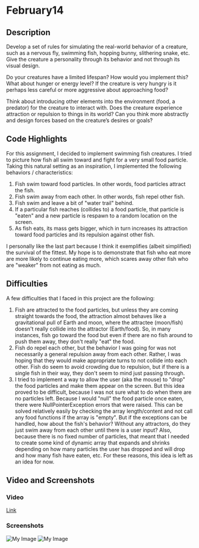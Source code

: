 # February14

## Description
Develop a set of rules for simulating the real-world behavior of a creature, such as a nervous fly, swimming fish, hopping bunny, slithering snake, etc. Give the creature a personality through its behavior and not through its visual design.

Do your creatures have a limited lifespan? How would you implement this? What about hunger or energy level? If the creature is very hungry is it perhaps less careful or more aggressive about approaching food?

Think about introducing other elements into the environment (food, a predator) for the creature to interact with. Does the creature experience attraction or repulsion to things in its world? Can you think more abstractly and design forces based on the creature’s desires or goals?

## Code Highlights
For this assignment, I decided to implement swimming fish creatures. I tried to picture how fish all swim toward and fight for a very small food particle. Taking this natural setting as an inspiration, I implemented the following behaviors / characteristics:

1. Fish swim toward food particles. In other words, food particles attract the fish.
2. Fish swim away from each other. In other words, fish repel other fish.
3. Fish swim and leave a bit of "water trail" behind.
4. If a particular fish reaches (collides to) a food particle, that particle is "eaten" and a new particle is respawn to a random location on the screen.
5. As fish eats, its mass gets bigger, which in turn increases its attraction toward food particles and its repulsion against other fish.

I personally like the last part because I think it exemplifies (albeit simplified) the survival of the fittest. My hope is to demonstrate that fish who eat more are more likely to continue eating more, which scares away other fish who are "weaker" from not eating as much.

## Difficulties
A few difficulties that I faced in this project are the following:

1. Fish are attracted to the food particles, but unless they are coming straight towards the food, the attraction almost behaves like a gravitational pull of Earth and moon, where the attractee (moon/fish) doesn't really collide into the attractor (Earth/food). So, in many instances, fish go toward the food but even if there are no fish around to push them away, they don't really "eat" the food.
2. Fish do repel each other, but the behavior I was going for was not necessarily a general repulsion away from each other. Rather, I was hoping that they would make appropriate turns to not collide into each other. Fish do seem to avoid crowding due to repulsion, but if there is a single fish in their way, they don't seem to mind just passing through.
3. I tried to implement a way to allow the user (aka the mouse) to "drop" the food particles and make them appear on the screen. But this idea proved to be difficult, because I was not sure what to do when there are no particles left. Because I would "null" the food particle once eaten, there were NullPointerException errors that were raised. This can be solved relatively easily by checking the array length/content and not call any food functions if the array is "empty". But if the exceptions can be handled, how about the fish's behavior? Without any attractors, do they just swim away from each other until there is a user input? Also, because there is no fixed number of particles, that meant that I needed to create some kind of dynamic array that expands and shrinks depending on how many particles the user has dropped and will drop and how many fish have eaten, etc. For these reasons, this idea is left as an idea for now.

## Video and Screenshots
### Video
[Link](https://youtu.be/oQBnWr3QloI)
### Screenshots
![My Image](/Screenshot1.png)
![My Image](/Screenshot2.png)
